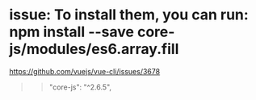 # issue: To install them, you can run: npm install --save core-js/modules/es6.array.fill
  https://github.com/vuejs/vue-cli/issues/3678

  >> "core-js": "^2.6.5",